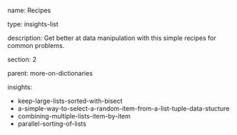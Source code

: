 name: Recipes

type: insights-list

description: Get better at data manipulation with this simple recipes for common problems.

section: 2

parent: more-on-dictionaries

insights:
  - keep-large-lists-sorted-with-bisect
  - a-simple-way-to-select-a-random-item-from-a-list-tuple-data-stucture
  - combining-multiple-lists-item-by-item
  - parallel-sorting-of-lists
